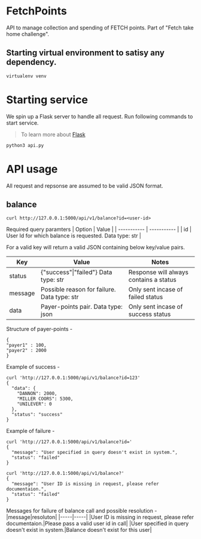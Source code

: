 # FetchPoints

API to manage collection and spending of FETCH points. Part of "Fetch take home challenge".


## Starting virtual environment to satisy any dependency. 
```
virtualenv venv
```

# Starting service

We spin up a Flask server to handle all request. Run following commands to start service. 
> To learn more about [Flask](https://flask.palletsprojects.com/en/1.1.x/quickstart/)
```
python3 api.py
```

# API usage

All request and repsonse are assumed to be valid JSON format. 

## balance
```
curl http://127.0.0.1:5000/api/v1/balance?id=<user-id>
```

Required query paramters
| Option      | Value |
| ----------- | ----------- |
| id      | User Id for which balance is requested. Data type: str       |

For a valid key  will return a valid JSON containing below key/value pairs.

| Key      | Value | Notes |
| ----------- | ----------- |----------- |
| status      | {"success"\|"failed"} Data type: str   | Response will always contains a status |
| message      | Possible reason for failure. Data type: str   | Only sent incase of failed status|
| data      |  Payer-points pair. Data type: json   | Only sent incase of success status|

Structure of payer-points -
```
{
"payer1" : 100,
"payer2" : 2000
}
```

Example of success -
```
curl 'http://127.0.0.1:5000/api/v1/balance?id=123'
{
  "data": {
    "DANNON": 2000, 
    "MILLER COORS": 5300, 
    "UNILEVER": 0
  }, 
  "status": "success"
}
```

Example of failure -
```
curl 'http://127.0.0.1:5000/api/v1/balance?id='
{
  "message": "User specified in query doesn't exist in system.", 
  "status": "failed"
}
 
curl 'http://127.0.0.1:5000/api/v1/balance?'
{
  "message": "User ID is missing in request, please refer documentaion.", 
  "status": "failed"
}
```
Messages for failure of balance call and possible resolution -
|message|resoluton|
|-----|-----|
|User ID is missing in request, please refer documentaion.|Please pass a valid user id in call|
|User specified in query doesn't exist in system.|Balance doesn't exist for this user|


